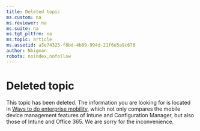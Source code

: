 ```yaml
---
title: Deleted topic
ms.custom: na
ms.reviewer: na
ms.suite: na
ms.tgt_pltfrm: na
ms.topic: article
ms.assetid: a3e74325-f8bd-4b09-994d-21f6e5a9c676
author: Nbigman
robots: noindex,nofollow
---
```

# Deleted topic
This topic has been deleted. The information you are looking for is located in [Ways to do enterprise mobility](https://technet.microsoft.com/en-US/library/dn957912(TechNet.10).aspx), which not only compares the mobile device management features of Intune and Configuration Manager, but also those of Intune and Office 365. We are sorry for the inconvenience.

